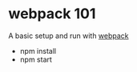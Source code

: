 webpack 101
=============
A basic setup and run with [webpack][1]
 - npm install
 - npm start








[1]: https://webpack.github.io/
